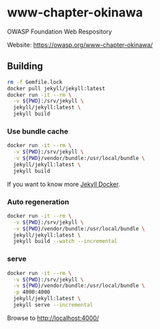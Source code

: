 # www-chapter-okinawa

OWASP Foundation Web Respository

Website: <https://owasp.org/www-chapter-okinawa/>

## Building

```sh
rm -f Gemfile.lock
docker pull jekyll/jekyll:latest
docker run -it --rm \
  -v ${PWD}:/srv/jekyll \
  jekyll/jekyll:latest \
  jekyll build
```

### Use bundle cache

```sh
docker run -it --rm \
  -v ${PWD}:/srv/jekyll \
  -v ${PWD}/vendor/bundle:/usr/local/bundle \
  jekyll/jekyll:latest \
  jekyll build
```

If you want to know more [Jekyll Docker](https://github.com/envygeeks/jekyll-docker/blob/master/README.md).

### Auto regeneration

```sh
docker run -it --rm \
  -v ${PWD}:/srv/jekyll \
  -v ${PWD}/vendor/bundle:/usr/local/bundle \
  jekyll/jekyll:latest \
  jekyll build --watch --incremental
```

### serve

```sh
docker run -it --rm \
  -v ${PWD}:/srv/jekyll \
  -v ${PWD}/vendor/bundle:/usr/local/bundle \
  -p 4000:4000
  jekyll/jekyll:latest \
  jekyll serve --incremental
```

Browse to <http://localhost:4000/>
